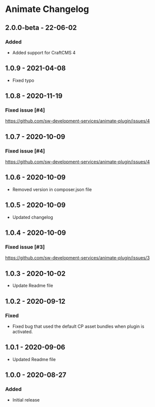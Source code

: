 # Animate Changelog

## 2.0.0-beta - 22-06-02
### Added ###
- Added support for CraftCMS 4 

## 1.0.9 - 2021-04-08

- Fixed typo


## 1.0.8 - 2020-11-19
### Fixed issue [#4]  
https://github.com/sw-development-services/animate-plugin/issues/4

## 1.0.7 - 2020-10-09
### Fixed issue [#4]  
https://github.com/sw-development-services/animate-plugin/issues/4

## 1.0.6 - 2020-10-09
- Removed version in composer.json file

## 1.0.5 - 2020-10-09
- Updated changelog


## 1.0.4 - 2020-10-09

### Fixed issue [#3]
https://github.com/sw-development-services/animate-plugin/issues/3


## 1.0.3 - 2020-10-02

- Update Readme file


## 1.0.2 - 2020-09-12

### Fixed
- Fixed bug that used the default CP asset bundles when plugin is activated.

## 1.0.1 - 2020-09-06

- Updated Readme file

## 1.0.0 - 2020-08-27

### Added
- Initial release

